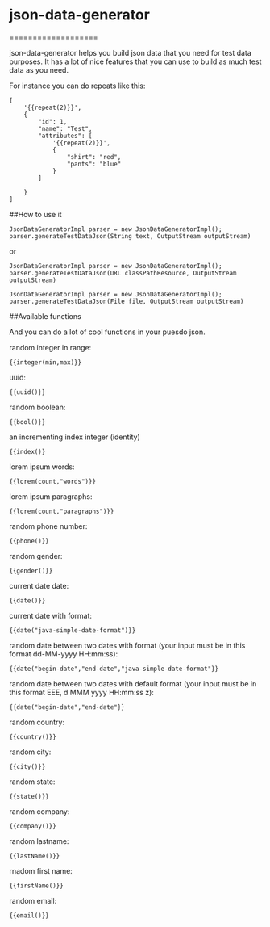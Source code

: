 # json-data-generator
===================

json-data-generator helps you build json data that you need for test data purposes.   It has a lot of nice features that you can use to build as much test data as you need.


For instance you can do repeats like this:
```
[
    '{{repeat(2)}}',
    {
        "id": 1,
        "name": "Test",
        "attributes": [
            '{{repeat(2)}}',
            {
                "shirt": "red",
                "pants": "blue"
            }
        ]

    }
]
```
##How to use it

```
JsonDataGeneratorImpl parser = new JsonDataGeneratorImpl();
parser.generateTestDataJson(String text, OutputStream outputStream)
```

or

```
JsonDataGeneratorImpl parser = new JsonDataGeneratorImpl();
parser.generateTestDataJson(URL classPathResource, OutputStream outputStream)
```

```
JsonDataGeneratorImpl parser = new JsonDataGeneratorImpl();
parser.generateTestDataJson(File file, OutputStream outputStream)
```


##Available functions

And you can do a lot of cool functions in your puesdo json.

random integer in range:
```
{{integer(min,max)}}
```

uuid:
```
{{uuid()}}
```

random boolean:
```
{{bool()}}
```

an incrementing index integer (identity)
```
{{index()}
```

lorem ipsum words:
```
{{lorem(count,"words")}}
```

lorem ipsum paragraphs:
```
{{lorem(count,"paragraphs")}}
```

random phone number:
```
{{phone()}}
```

random gender:
```
{{gender()}}
```

current date date:
```
{{date()}}
```

current date with format:
```
{{date("java-simple-date-format")}}
```

random date between two dates with format (your input must be in this format dd-MM-yyyy HH:mm:ss):
```
{{date("begin-date","end-date","java-simple-date-format"}}
```

random date between two dates with default format (your input must be in this format EEE, d MMM yyyy HH:mm:ss z):
```
{{date("begin-date","end-date"}}
```

random country:
```
{{country()}}
```

random city:
```
{{city()}}
```

random state:
```
{{state()}}
```

random company:
```
{{company()}}
```

random lastname:
```
{{lastName()}}
```

rnadom first name:
```
{{firstName()}}
```

random email:
```
{{email()}}
```
